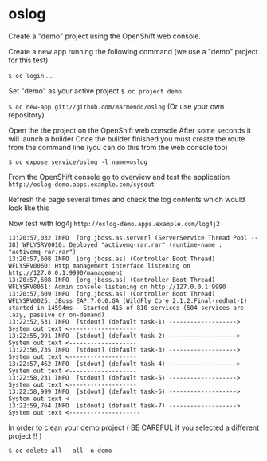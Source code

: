 # oslog

Create a "demo" project using the OpenShift web console.

Create a new app running the following command (we use a "demo" project for this test)

`$ oc login`
....

Set "demo" as your active project
`$ oc project demo`

`$ oc new-app git://github.com/marmendo/oslog`
(Or use your own repository)

Open the the project on the OpenShift web console After some seconds it will launch a builder Once the builder finished you must create the route from the command line (you can do this from the web console too)

`$ oc expose service/oslog -l name=oslog`

From the OpenShift console go to overview and test the application
`http://oslog-demo.apps.example.com/sysout`

Refresh the page several times and check the log contents which would look like this

Now test with log4j
`http://oslog-demo.apps.example.com/log4j2`

```
13:20:57,032 INFO  [org.jboss.as.server] (ServerService Thread Pool -- 38) WFLYSRV0010: Deployed "activemq-rar.rar" (runtime-name : "activemq-rar.rar")
13:20:57,608 INFO  [org.jboss.as] (Controller Boot Thread) WFLYSRV0060: Http management interface listening on http://127.0.0.1:9990/management
13:20:57,608 INFO  [org.jboss.as] (Controller Boot Thread) WFLYSRV0051: Admin console listening on http://127.0.0.1:9990
13:20:57,609 INFO  [org.jboss.as] (Controller Boot Thread) WFLYSRV0025: JBoss EAP 7.0.0.GA (WildFly Core 2.1.2.Final-redhat-1) started in 14594ms - Started 415 of 810 services (504 services are lazy, passive or on-demand)
13:22:52,531 INFO  [stdout] (default task-1) -------------------> System out text <-------------------
13:22:55,991 INFO  [stdout] (default task-2) -------------------> System out text <-------------------
13:22:56,735 INFO  [stdout] (default task-3) -------------------> System out text <-------------------
13:22:57,462 INFO  [stdout] (default task-4) -------------------> System out text <-------------------
13:22:58,231 INFO  [stdout] (default task-5) -------------------> System out text <-------------------
13:22:58,999 INFO  [stdout] (default task-6) -------------------> System out text <-------------------
13:22:59,764 INFO  [stdout] (default task-7) -------------------> System out text <--------------------
```

In order to clean your demo project  ( BE CAREFUL if you selected a different project !! )

`$ oc delete all --all -n demo`
